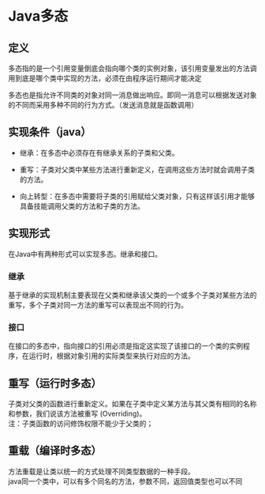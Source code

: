 # Java多态

## 定义

多态指的是一个引用变量倒底会指向哪个类的实例对象，该引用变量发出的方法调用到底是哪个类中实现的方法，必须在由程序运行期间才能决定

多态也是指允许不同类的对象对同一消息做出响应。即同一消息可以根据发送对象的不同而采用多种不同的行为方式。（发送消息就是函数调用）

## 实现条件（java）

* 继承：在多态中必须存在有继承关系的子类和父类。

* 重写：子类对父类中某些方法进行重新定义，在调用这些方法时就会调用子类的方法。

* 向上转型：在多态中需要将子类的引用赋给父类对象，只有这样该引用才能够具备技能调用父类的方法和子类的方法。

## 实现形式

在Java中有两种形式可以实现多态。继承和接口。

### 继承

基于继承的实现机制主要表现在父类和继承该父类的一个或多个子类对某些方法的重写，多个子类对同一方法的重写可以表现出不同的行为。

### 接口

在接口的多态中，指向接口的引用必须是指定这实现了该接口的一个类的实例程序，在运行时，根据对象引用的实际类型来执行对应的方法。

## 重写（运行时多态）

子类对父类的函数进行重新定义。如果在子类中定义某方法与其父类有相同的名称和参数，我们说该方法被重写 \(Overriding\)。  
注：子类函数的访问修饰权限不能少于父类的；

## 重载（编译时多态）

方法重载是让类以统一的方式处理不同类型数据的一种手段。  
java同一个类中，可以有多个同名的方法，参数不同，返回值类型也可以不同

